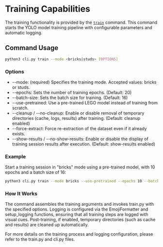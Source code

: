 # Training Capabilities

The training functionality is provided by the [`train`](cli.py) command. This command starts the YOLO model training pipeline with configurable parameters and automatic logging.

## Command Usage

```sh
python3 cli.py train --mode <bricks|studs> [OPTIONS]
```

### Options

- --mode: (required) Specifies the training mode. Accepted values: bricks or studs.
- --epochs: Sets the number of training epochs. (Default: 20)
- --batch-size: Sets the batch size for training. (Default: 16)
- --use-pretrained: Use a pre-trained LEGO model instead of training from scratch.
- --cleanup / --no-cleanup: Enable or disable removal of temporary directories (cache, logs, results) after training. (Default: cleanup enabled)
- --force-extract: Force re-extraction of the dataset even if it already exists.
- --show-results / --no-show-results: Enable or disable the display of training session results after execution. (Default: show-results enabled)

### Example

Start a training session in "bricks" mode using a pre-trained model, with 10 epochs and a batch size of 16:

```sh
python3 cli.py train --mode bricks --use-pretrained --epochs 10 --batch-size 16
```

### How It Works

The command assembles the training arguments and invokes train.py with the specified options.
Logging is configured via the EmojiFormatter and setup_logging functions, ensuring that all training steps are logged with visual cues.
Post-training, if enabled, temporary directories (such as cache and results) are cleaned up automatically.

For more details on the training process and logging configuration, please refer to the train.py and cli.py files.